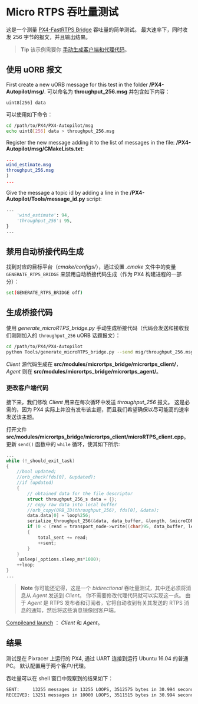 # Micro RTPS 吞吐量测试

这是一个测量 [PX4-FastRTPS Bridge](../middleware/micrortps.md) 吞吐量的简单测试。 最大速率下，同时收发 256 字节的报文，并且输出结果。

> **Tip** 该示例需要你 [手动生成客户端和代理代码](../middleware/micrortps_manual_code_generation.md)。

## 使用 uORB 报文

First create a new uORB message for this test in the folder **/PX4-Autopilot/msg/**. 可以命名为 **throughput_256.msg** 并包含如下内容：

    uint8[256] data
    

可以使用如下命令：

```sh
cd /path/to/PX4/PX4-Autopilot/msg
echo uint8[256] data > throughput_256.msg
```

Register the new message adding it to the list of messages in the file: **/PX4-Autopilot/msg/CMakeLists.txt**:

```cmake
...
wind_estimate.msg
throughput_256.msg
)
...
```

Give the message a topic id by adding a line in the **/PX4-Autopilot/Tools/message_id.py** script:

```python
...
    'wind_estimate': 94,
    'throughput_256': 95,
}
...
```

## 禁用自动桥接代码生成

找到对应的目标平台（*cmake/configs/*），通过设置 *.cmake* 文件中的变量 `GENERATE_RTPS_BRIDGE` 来禁用自动桥接代码生成（作为 PX4 构建进程的一部分）：

```sh
set(GENERATE_RTPS_BRIDGE off)
```

## 生成桥接代码

使用 *generate_microRTPS_bridge.py* 手动生成桥接代码（代码会发送和接收我们刚刚加入的 `throughput_256` uORB 话题报文）：

```sh
cd /path/to/PX4/PX4-Autopilot
python Tools/generate_microRTPS_bridge.py --send msg/throughput_256.msg --receive msg/throughput_256.msg
```

*Client* 源代码生成在 **src/modules/micrortps_bridge/micrortps_client/**，*Agent* 则在 **src/modules/micrortps_bridge/micrortps_agent/**。

### 更改客户端代码

接下来，我们修改 *Client* 用来在每次循环中发送 *throughput_256* 报文。 这是必需的，因为 PX4 实际上并没有发布该主题，而且我们希望确保以尽可能高的速率发送该主题。

打开文件 **src/modules/micrortps_bridge/micrortps_client/microRTPS_client.cpp**。 更新 `send()` 函数中的 `while` 循环，使其如下所示:

```cpp
...
while (!_should_exit_task)
{
    //bool updated;
    //orb_check(fds[0], &updated);
    //if (updated)
    {
        // obtained data for the file descriptor
        struct throughput_256_s data = {};
        // copy raw data into local buffer
        //orb_copy(ORB_ID(throughput_256), fds[0], &data);
        data.data[0] = loop%256;
        serialize_throughput_256(&data, data_buffer, &length, &microCDRWriter);
        if (0 < (read = transport_node->write((char)95, data_buffer, length)))
        {
            total_sent += read;
            ++sent;
        }
    }
     usleep(_options.sleep_ms*1000);
    ++loop;
}
...
```

> **Note** 你可能还记得，这是一个 *bidirectional* 吞吐量测试，其中还必须将消息从 *Agent* 发送到 *Client*。 你不需要修改代理代码就可以实现这一点。 由于 *Agent* 是 RTPS 发布者和订阅者，它将自动收到有关其发送的 RTPS 消息的通知，然后将这些消息镜像回客户端。

[Compileand launch](../middleware/micrortps_manual_code_generation.md#build-and-use-the-code) ： *Client* 和 *Agent*。

## 结果

测试是在 Pixracer 上运行的 PX4, 通过 UART 连接到运行 Ubuntu 16.04 的普通 PC。 默认配置用于两个客户/代理。

吞吐量可以在 shell 窗口中观察到的结果如下：

```sh
SENT:     13255 messages in 13255 LOOPS, 3512575 bytes in 30.994 seconds - 113.33KB/s
RECEIVED: 13251 messages in 10000 LOOPS, 3511515 bytes in 30.994 seconds - 113.30KB/s
```